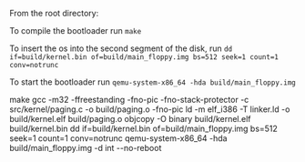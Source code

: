 From the root directory: 

To compile the bootloader run `make`

To insert the os into the second segment of the disk, run `dd if=build/kernel.bin of=build/main_floppy.img bs=512 seek=1 count=1 conv=notrunc`

To start the bootloader run `qemu-system-x86_64 -hda build/main_floppy.img`

make
gcc -m32 -ffreestanding -fno-pic -fno-stack-protector -c src/kernel/paging.c -o build/paging.o  -fno-pic
ld -m elf_i386 -T linker.ld -o build/kernel.elf build/paging.o
objcopy -O binary build/kernel.elf build/kernel.bin
dd if=build/kernel.bin of=build/main_floppy.img bs=512 seek=1 count=1 conv=notrunc
qemu-system-x86_64 -hda build/main_floppy.img -d int --no-reboot